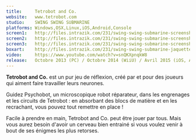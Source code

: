 ```yaml
---
title:     Tetrobot and Co.
website:   www.tetrobot.com
studio:    SWING SWING SUBMARINE
platforms: Windows,OSX,Linux,iOS,Android,Console
screen1:   http://files.intrazik.com/231/swing-swing-submarine-screenshot-1-3133-493-20150423-112719.jpg
screen2:   http://files.intrazik.com/231/swing-swing-submarine-screenshot-2-3371-493-20150423-112719.jpg
screen3:   http://files.intrazik.com/231/swing-swing-submarine-screenshot-3-3373-493-20150423-112720.jpg
boxart:    http://files.intrazik.com/231/swing-swing-submarine-jaquette-3375-493-20150423-112720.jpg
video:     https://www.youtube.com/watch?v=snQKXpnqkW8
release:   Octobre 2013 (PC) / Octobre 2014 (WiiU) / Avril 2015 (iOS, Android)
---
```


**Tetrobot and Co.** est un pur jeu de réflexion, créé par et pour des joueurs qui aiment faire travailler leurs neurones.

Guidez Psychobot, un microscopique robot réparateur, dans les engrenages et les circuits de Tetrobot : en absorbant des blocs de matière et en les recrachant, vous pouvez tout remettre en place ! 

Facile à prendre en main, Tetrobot and Co. peut être jouer par tous. Mais vous aurez besoin d'avoir un cerveau bien entrainé si vous voulez venir à bout de ses énigmes les plus retorses.
